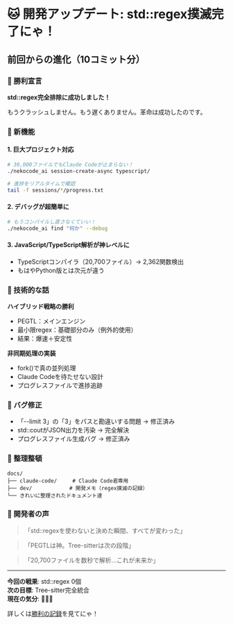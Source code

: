 # 🐱 開発アップデート: std::regex撲滅完了にゃ！

## 前回からの進化（10コミット分）

### 🎉 勝利宣言

**std::regex完全排除に成功しました！**

もうクラッシュしません。もう遅くありません。革命は成功したのです。

### 🚀 新機能

#### 1. 巨大プロジェクト対応
```bash
# 30,000ファイルでもClaude Codeが止まらない！
./nekocode_ai session-create-async typescript/

# 進捗をリアルタイムで確認
tail -f sessions/*/progress.txt
```

#### 2. デバッグが超簡単に
```bash
# もうコンパイルし直さなくていい！
./nekocode_ai find "何か" --debug
```

#### 3. JavaScript/TypeScript解析が神レベルに
- TypeScriptコンパイラ（20,700ファイル）→ 2,362関数検出
- もはやPython版とは次元が違う

### 🔧 技術的な話

**ハイブリッド戦略の勝利**
- PEGTL：メインエンジン
- 最小限regex：基礎部分のみ（例外的使用）
- 結果：爆速＋安定性

**非同期処理の実装**
- fork()で真の並列処理
- Claude Codeを待たせない設計
- プログレスファイルで進捗追跡

### 🐛 バグ修正
- 「--limit 3」の「3」をパスと勘違いする問題 → 修正済み
- std::coutがJSON出力を汚染 → 完全解決
- プログレスファイル生成バグ → 修正済み

### 📁 整理整頓
```
docs/
├── claude-code/     # Claude Code君専用
├── dev/            # 開発メモ（regex撲滅の記録）
└── きれいに整理されたドキュメント達
```

### 💬 開発者の声

> 「std::regexを使わないと決めた瞬間、すべてが変わった」

> 「PEGTLは神。Tree-sitterは次の段階」

> 「20,700ファイルを数秒で解析...これが未来か」

---

**今回の戦果**: std::regex 0個  
**次の目標**: Tree-sitter完全統合  
**現在の気分**: 🎉🎉🎉

詳しくは[勝利の記録](docs/dev/CHANGELOG_PEGTL.md)を見てにゃ！